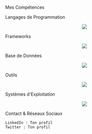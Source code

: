 Mes Compétences

Langages de Programmation
<p align="center"> <a href="https://skillicons.dev"> <img src="https://skillicons.dev/icons?i=js,ts,py,java,php,c,html,css" /> </a> </p>

Frameworks
<p align="center"> <a href="https://skillicons.dev"> <img src="https://skillicons.dev/icons?i=spring,symfony,angular,vue" /> </a> </p>

Base de Données
<p align="center"> <a href="https://skillicons.dev"> <img src="https://skillicons.dev/icons?i=mysql,postgres,mongodb" /> </a> </p>

Outils
<p align="center"> <a href="https://skillicons.dev"> <img src="https://skillicons.dev/icons?i=git,github,gitlab,docker,figma,vscode,idea,androidstudio" /> </a> </p>

Systèmes d'Exploitation
<p align="center"> <a href="https://skillicons.dev"> <img src="https://skillicons.dev/icons?i=linux,windows" /> </a> </p>

Contact & Réseaux Sociaux

    LinkedIn : Ton profil
    Twitter : Ton profil
